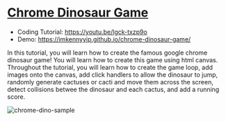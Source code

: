 # [Chrome Dinosaur Game](https://youtu.be/lgck-txzp9o)
- Coding Tutorial: https://youtu.be/lgck-txzp9o
- Demo: https://imkennyyip.github.io/chrome-dinosaur-game/

In this tutorial, you will learn how to create the famous google chrome dinosaur game! You will learn how to create this game using html canvas. Throughout the tutorial, you will learn how to create the game loop, add images onto the canvas, add click handlers to allow the dinosaur to jump, randomly generate cactuses or cacti and move them across the screen, detect collisions betwee the dinosaur and each cactus, and add a running score.

![chrome-dino-sample](https://user-images.githubusercontent.com/78777681/211173895-312de010-59fa-440b-bd76-d75b99feaa78.png)

